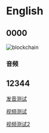 # English
## 0000

![blockchain](https://timgsa.baidu.com/timg?image&quality=80&size=b9999_10000&sec=1562047418618&di=9db92eef484f6e3105f5caec437ea8fe&imgtype=0&src=http%3A%2F%2Fpic37.nipic.com%2F20140113%2F8800276_184927469000_2.png "区块链")

### 音频

<source id="mp4" src="http://om2bks7xs.bkt.clouddn.com/2017-08-26-Markdown-Advance-Video.mp4" type="video/mp4">
</video>

## 12344


[发音测试](http://link.hhtjim.com/163/463157222.mp3)

[视频测试](https://media.w3.org/2010/05/sintel/trailer.mp4)

[视频测试2](./res/test.mp4)



